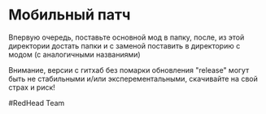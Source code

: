 # Мобильный патч

Впервую очередь, поставьте основной мод в папку, после, из этой директории достать папки и с заменой поставить в директорию с модом (с аналогичными названиями)

Внимание, версии с гитхаб без помарки обновления "release" могут быть не стабильными и/или эксперементальными, скачивайте на свой страх и риск!

#RedHead Team
